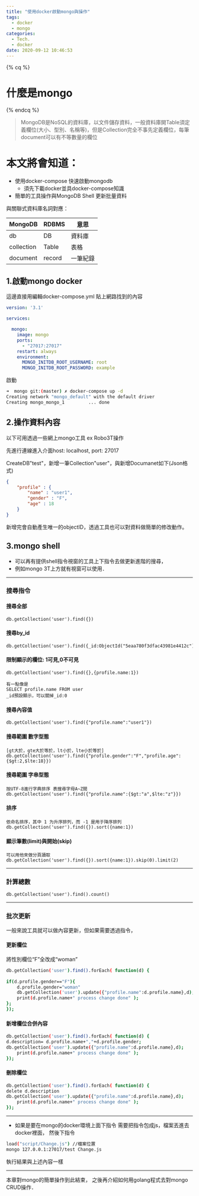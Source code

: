 ```yaml
---
title: "使用docker啟動mongo與操作"
tags:
  - docker
  - mongo
categories:
  - Tech.
  - docker
date: 2020-09-12 10:46:53
---
```


{% cq %} 
# 什麼是mongo
 {% endcq %}
 <blockquote class="blockquote-center">
 MongoDB是NoSQL的資料庫，以文件儲存資料，一般資料庫開Table須定義欄位(大小、型別、名稱等)，但是Collection完全不事先定義欄位，每筆document可以有不等數量的欄位</blockquote>

# 本文將會知道：
 - 使用docker-compose 快速啟動mongodb
    - 須先下載docker並具docker-compose知識
 - 簡單的工具操作與MongoDB Shell 更新批量資料



<!--more-->



與關聯式資料庫名詞對應：

|  MongoDB | RDBMS  |  意思 |
| ------------ | ------------ | ------------ |
|  db |   DB|   資料庫|
|  collection | Table  |表格   |
| document  |  record | 一筆紀錄  |

## 1.啟動mongo docker

這邊直接用編輯docker-compose.yml  貼上網路找到的內容

```yaml
version: '3.1'

services:

  mongo:
    image: mongo
    ports:
      - "27017:27017"
    restart: always
    environment:
      MONGO_INITDB_ROOT_USERNAME: root
      MONGO_INITDB_ROOT_PASSWORD: example
```

啟動
```bash
➜  mongo git:(master) ✗ docker-compose up -d   
Creating network "mongo_default" with the default driver
Creating mongo_mongo_1         ... done
```


## 2.操作資料內容
以下可用透過一些網上mongo工具 ex Robo3T操作

先進行連線進入介面host: localhost, port: 27017

CreateDB"test"，新增一筆Collection"user"，與新增Documanet如下(Json格式)
```json
{
    "profile" : {
        "name" : "user1",
        "gender" : "F",
        "age" : 18
    }
}
```


新增完會自動產生唯一的objectID，透過工具也可以對資料做簡單的修改動作。

## 3.mongo shell
- 可以再有提供shell指令視窗的工具上下指令去做更新進階的搜尋，
- 例如mongo 3T上方就有視窗可以使用．

------------


### 搜尋指令
#### 搜尋全部
```
db.getCollection('user').find({}) 
```

#### 搜尋by_id
```
db.getCollection('user').find({_id:ObjectId("5eaa780f3dfac43981e4412c")})
```

#### 限制顯示的欄位: 1可見,0不可見
```
db.getCollection('user').find({},{profile.name:1})

有一點像是
SELECT profile.name FROM user
_id預設顯示，可以關掉_id:0 
```

#### 搜尋內容值
```
db.getCollection('user').find({"profile.name":"user1"})
```

#### 搜尋範圍 數字型態  
```
[gt大於，gte大於等於，lt小於，lte小於等於]
db.getCollection('user').find({"profile.gender":"F","profile.age":{$gt:2,$lte:18}})
```

#### 搜尋範圍 字串型態 
```
按UTF-8進行字典排序 表搜尋字母A~Z間
db.getCollection('user').find({"profile.name":{$gt:"a",$lte:"z"}})
```

#### 排序
```
依命名排序，其中 1 为升序排列，而 -1 是用于降序排列
db.getCollection('user').find({}).sort({name:1})
```

#### 顯示筆數(limit)與開始(skip)
```
可以用他來做分頁讀取
db.getCollection('user').find({}).sort({name:1}).skip(0).limit(2)
```


------------


### 計算總數
```
db.getCollection('user').find().count()
```

------------


### 批次更新 
一般來說工具就可以做內容更新，但如果需要透過指令，
#### 更新欄位
將性別欄位“F”全改成“woman”
```bash
db.getCollection('user').find().forEach( function(d) {
     
if(d.profile.gender=="F"){
    d.profile.gender="woman"
    db.getCollection('user').update({"profile.name":d.profile.name},d);
    print(d.profile.name+" process change done" );  
};
});
```


#### 新增欄位合併內容

```bash
db.getCollection('user').find().forEach( function(d) {
d.description= d.profile.name+","+d.profile.gender;
db.getCollection('user').update({"profile.name":d.profile.name},d);
    print(d.profile.name+" process change done" );  
});
```

####  刪除欄位
```bash
db.getCollection('user').find().forEach( function(d) {
delete d.description
db.getCollection('user').update({"profile.name":d.profile.name},d);
    print(d.profile.name+" process change done" );  
});
```

------------




- 如果是要在mongo的docker環境上面下指令
需要把指令包成js，檔案丟進去docker裡面，
然後下指令
```bash
load("script/Change.js") //檔案位置
mongo 127.0.0.1:27017/test Change.js
```
執行結果與上述內容一樣


------------
本章對mongo的簡單操作到此結束，
之後再介紹如何用golang程式去對mongo CRUD操作．


